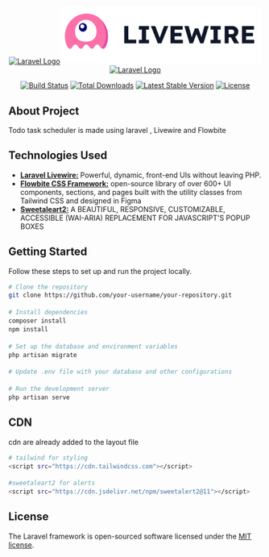 <p align="center"><a href="https://laravel.com" target="_blank"><img src="https://raw.githubusercontent.com/laravel/art/master/logo-lockup/5%20SVG/2%20CMYK/1%20Full%20Color/laravel-logolockup-cmyk-red.svg" width="400" alt="Laravel Logo"><img src="https://raw.githubusercontent.com/livewire/livewire/main/art/readme_logo.png" width="400" alt="Laravel Logo"><img src="https://flowbite.s3.amazonaws.com/github/logo-github.png" width="400" alt="Laravel Logo"></p>

<p align="center">
<a href="https://github.com/laravel/framework/actions"><img src="https://github.com/laravel/framework/workflows/tests/badge.svg" alt="Build Status"></a>
<a href="https://packagist.org/packages/laravel/framework"><img src="https://img.shields.io/packagist/dt/laravel/framework" alt="Total Downloads"></a>
<a href="https://packagist.org/packages/laravel/framework"><img src="https://img.shields.io/packagist/v/laravel/framework" alt="Latest Stable Version"></a>
<a href="https://packagist.org/packages/laravel/framework"><img src="https://img.shields.io/packagist/l/laravel/framework" alt="License"></a>
</p>

## About Project

Todo task scheduler is made using laravel , Livewire and Flowbite

## Technologies Used

- <a href="https://github.com/livewire/livewire">**Laravel Livewire:**</a> Powerful, dynamic, front-end UIs without leaving PHP.
- <a href="https://github.com/themesberg/flowbite">**Flowbite CSS Framework:**</a> open-source library of over 600+ UI components, sections, and pages built with the utility classes from Tailwind CSS and designed in Figma
- <a href="https://sweetalert2.github.io/">**Sweetaleart2:**</a> A BEAUTIFUL, RESPONSIVE, CUSTOMIZABLE, ACCESSIBLE (WAI-ARIA) REPLACEMENT FOR JAVASCRIPT'S POPUP BOXES

## Getting Started

Follow these steps to set up and run the project locally.

```bash
# Clone the repository
git clone https://github.com/your-username/your-repository.git

# Install dependencies
composer install
npm install

# Set up the database and environment variables
php artisan migrate

# Update .env file with your database and other configurations

# Run the development server
php artisan serve
````
## CDN 
cdn are already added to the layout file 
````bash
# tailwind for styling 
<script src="https://cdn.tailwindcss.com"></script>

#sweetaleart2 for alerts
<script src="https://cdn.jsdelivr.net/npm/sweetalert2@11"></script>
````    
## License

The Laravel framework is open-sourced software licensed under the [MIT license](https://opensource.org/licenses/MIT).
